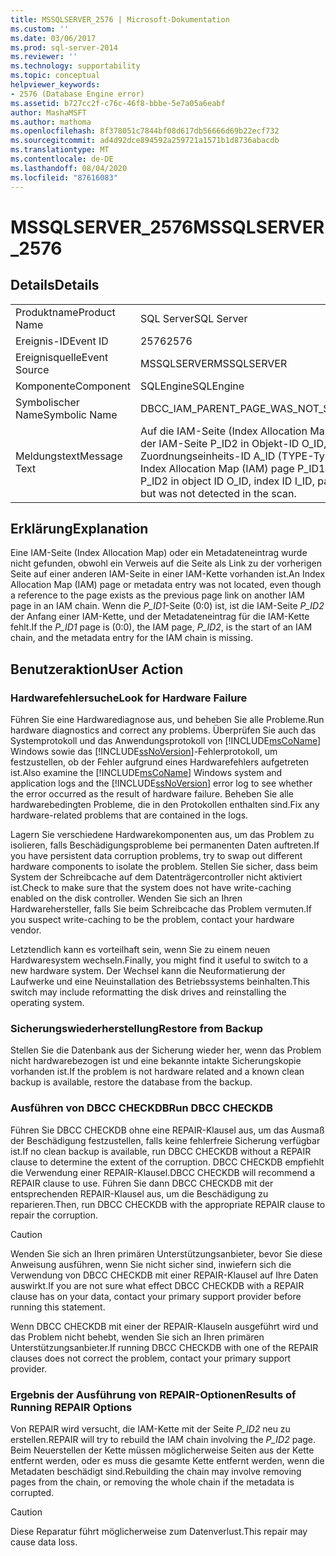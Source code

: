```yaml
---
title: MSSQLSERVER_2576 | Microsoft-Dokumentation
ms.custom: ''
ms.date: 03/06/2017
ms.prod: sql-server-2014
ms.reviewer: ''
ms.technology: supportability
ms.topic: conceptual
helpviewer_keywords:
- 2576 (Database Engine error)
ms.assetid: b727cc2f-c76c-46f8-bbbe-5e7a05a6eabf
author: MashaMSFT
ms.author: mathoma
ms.openlocfilehash: 8f378051c7844bf08d617db56666d69b22ecf732
ms.sourcegitcommit: ad4d92dce894592a259721a1571b1d8736abacdb
ms.translationtype: MT
ms.contentlocale: de-DE
ms.lasthandoff: 08/04/2020
ms.locfileid: "87616083"
---
```

# <a name="mssqlserver_2576"></a><span data-ttu-id="e6b0a-102">MSSQLSERVER_2576</span><span class="sxs-lookup"><span data-stu-id="e6b0a-102">MSSQLSERVER_2576</span></span>
    
## <a name="details"></a><span data-ttu-id="e6b0a-103">Details</span><span class="sxs-lookup"><span data-stu-id="e6b0a-103">Details</span></span>  
  
|||  
|-|-|  
|<span data-ttu-id="e6b0a-104">Produktname</span><span class="sxs-lookup"><span data-stu-id="e6b0a-104">Product Name</span></span>|<span data-ttu-id="e6b0a-105">SQL Server</span><span class="sxs-lookup"><span data-stu-id="e6b0a-105">SQL Server</span></span>|  
|<span data-ttu-id="e6b0a-106">Ereignis-ID</span><span class="sxs-lookup"><span data-stu-id="e6b0a-106">Event ID</span></span>|<span data-ttu-id="e6b0a-107">2576</span><span class="sxs-lookup"><span data-stu-id="e6b0a-107">2576</span></span>|  
|<span data-ttu-id="e6b0a-108">Ereignisquelle</span><span class="sxs-lookup"><span data-stu-id="e6b0a-108">Event Source</span></span>|<span data-ttu-id="e6b0a-109">MSSQLSERVER</span><span class="sxs-lookup"><span data-stu-id="e6b0a-109">MSSQLSERVER</span></span>|  
|<span data-ttu-id="e6b0a-110">Komponente</span><span class="sxs-lookup"><span data-stu-id="e6b0a-110">Component</span></span>|<span data-ttu-id="e6b0a-111">SQLEngine</span><span class="sxs-lookup"><span data-stu-id="e6b0a-111">SQLEngine</span></span>|  
|<span data-ttu-id="e6b0a-112">Symbolischer Name</span><span class="sxs-lookup"><span data-stu-id="e6b0a-112">Symbolic Name</span></span>|<span data-ttu-id="e6b0a-113">DBCC_IAM_PARENT_PAGE_WAS_NOT_SEEN</span><span class="sxs-lookup"><span data-stu-id="e6b0a-113">DBCC_IAM_PARENT_PAGE_WAS_NOT_SEEN</span></span>|  
|<span data-ttu-id="e6b0a-114">Meldungstext</span><span class="sxs-lookup"><span data-stu-id="e6b0a-114">Message Text</span></span>|<span data-ttu-id="e6b0a-115">Auf die IAM-Seite (Index Allocation Map) P_ID1 zeigt der Zeiger für die nächste Seite der IAM-Seite P_ID2 in Objekt-ID O_ID, Index-ID I_ID, Partitions-ID PN_ID, Zuordnungseinheits-ID A_ID (TYPE-Typ), sie wurde jedoch nicht im Scan gefunden.</span><span class="sxs-lookup"><span data-stu-id="e6b0a-115">The Index Allocation Map (IAM) page P_ID1 is pointed to by the previous pointer of IAM page P_ID2 in object ID O_ID, index ID I_ID, partition ID PN_ID, alloc unit ID A_ID (type TYPE) but was not detected in the scan.</span></span>|  
  
## <a name="explanation"></a><span data-ttu-id="e6b0a-116">Erklärung</span><span class="sxs-lookup"><span data-stu-id="e6b0a-116">Explanation</span></span>  
 <span data-ttu-id="e6b0a-117">Eine IAM-Seite (Index Allocation Map) oder ein Metadateneintrag wurde nicht gefunden, obwohl ein Verweis auf die Seite als Link zu der vorherigen Seite auf einer anderen IAM-Seite in einer IAM-Kette vorhanden ist.</span><span class="sxs-lookup"><span data-stu-id="e6b0a-117">An Index Allocation Map (IAM) page or metadata entry was not located, even though a reference to the page exists as the previous page link on another IAM page in an IAM chain.</span></span> <span data-ttu-id="e6b0a-118">Wenn die *P_ID1*-Seite (0:0) ist, ist die IAM-Seite *P_ID2* der Anfang einer IAM-Kette, und der Metadateneintrag für die IAM-Kette fehlt.</span><span class="sxs-lookup"><span data-stu-id="e6b0a-118">If the *P_ID1* page is (0:0), the IAM page, *P_ID2*, is the start of an IAM chain, and the metadata entry for the IAM chain is missing.</span></span>  
  
## <a name="user-action"></a><span data-ttu-id="e6b0a-119">Benutzeraktion</span><span class="sxs-lookup"><span data-stu-id="e6b0a-119">User Action</span></span>  
  
### <a name="look-for-hardware-failure"></a><span data-ttu-id="e6b0a-120">Hardwarefehlersuche</span><span class="sxs-lookup"><span data-stu-id="e6b0a-120">Look for Hardware Failure</span></span>  
 <span data-ttu-id="e6b0a-121">Führen Sie eine Hardwarediagnose aus, und beheben Sie alle Probleme.</span><span class="sxs-lookup"><span data-stu-id="e6b0a-121">Run hardware diagnostics and correct any problems.</span></span> <span data-ttu-id="e6b0a-122">Überprüfen Sie auch das Systemprotokoll und das Anwendungsprotokoll von [!INCLUDE[msCoName](../../includes/msconame-md.md)] Windows sowie das [!INCLUDE[ssNoVersion](../../includes/ssnoversion-md.md)]-Fehlerprotokoll, um festzustellen, ob der Fehler aufgrund eines Hardwarefehlers aufgetreten ist.</span><span class="sxs-lookup"><span data-stu-id="e6b0a-122">Also examine the [!INCLUDE[msCoName](../../includes/msconame-md.md)] Windows system and application logs and the [!INCLUDE[ssNoVersion](../../includes/ssnoversion-md.md)] error log to see whether the error occurred as the result of hardware failure.</span></span> <span data-ttu-id="e6b0a-123">Beheben Sie alle hardwarebedingten Probleme, die in den Protokollen enthalten sind.</span><span class="sxs-lookup"><span data-stu-id="e6b0a-123">Fix any hardware-related problems that are contained in the logs.</span></span>  
  
 <span data-ttu-id="e6b0a-124">Lagern Sie verschiedene Hardwarekomponenten aus, um das Problem zu isolieren, falls Beschädigungsprobleme bei permanenten Daten auftreten.</span><span class="sxs-lookup"><span data-stu-id="e6b0a-124">If you have persistent data corruption problems, try to swap out different hardware components to isolate the problem.</span></span> <span data-ttu-id="e6b0a-125">Stellen Sie sicher, dass beim System der Schreibcache auf dem Datenträgercontroller nicht aktiviert ist.</span><span class="sxs-lookup"><span data-stu-id="e6b0a-125">Check to make sure that the system does not have write-caching enabled on the disk controller.</span></span> <span data-ttu-id="e6b0a-126">Wenden Sie sich an Ihren Hardwarehersteller, falls Sie beim Schreibcache das Problem vermuten.</span><span class="sxs-lookup"><span data-stu-id="e6b0a-126">If you suspect write-caching to be the problem, contact your hardware vendor.</span></span>  
  
 <span data-ttu-id="e6b0a-127">Letztendlich kann es vorteilhaft sein, wenn Sie zu einem neuen Hardwaresystem wechseln.</span><span class="sxs-lookup"><span data-stu-id="e6b0a-127">Finally, you might find it useful to switch to a new hardware system.</span></span> <span data-ttu-id="e6b0a-128">Der Wechsel kann die Neuformatierung der Laufwerke und eine Neuinstallation des Betriebssystems beinhalten.</span><span class="sxs-lookup"><span data-stu-id="e6b0a-128">This switch may include reformatting the disk drives and reinstalling the operating system.</span></span>  
  
### <a name="restore-from-backup"></a><span data-ttu-id="e6b0a-129">Sicherungswiederherstellung</span><span class="sxs-lookup"><span data-stu-id="e6b0a-129">Restore from Backup</span></span>  
 <span data-ttu-id="e6b0a-130">Stellen Sie die Datenbank aus der Sicherung wieder her, wenn das Problem nicht hardwarebezogen ist und eine bekannte intakte Sicherungskopie vorhanden ist.</span><span class="sxs-lookup"><span data-stu-id="e6b0a-130">If the problem is not hardware related and a known clean backup is available, restore the database from the backup.</span></span>  
  
### <a name="run-dbcc-checkdb"></a><span data-ttu-id="e6b0a-131">Ausführen von DBCC CHECKDB</span><span class="sxs-lookup"><span data-stu-id="e6b0a-131">Run DBCC CHECKDB</span></span>  
 <span data-ttu-id="e6b0a-132">Führen Sie DBCC CHECKDB ohne eine REPAIR-Klausel aus, um das Ausmaß der Beschädigung festzustellen, falls keine fehlerfreie Sicherung verfügbar ist.</span><span class="sxs-lookup"><span data-stu-id="e6b0a-132">If no clean backup is available, run DBCC CHECKDB without a REPAIR clause to determine the extent of the corruption.</span></span> <span data-ttu-id="e6b0a-133">DBCC CHECKDB empfiehlt die Verwendung einer REPAIR-Klausel.</span><span class="sxs-lookup"><span data-stu-id="e6b0a-133">DBCC CHECKDB will recommend a REPAIR clause to use.</span></span> <span data-ttu-id="e6b0a-134">Führen Sie dann DBCC CHECKDB mit der entsprechenden REPAIR-Klausel aus, um die Beschädigung zu reparieren.</span><span class="sxs-lookup"><span data-stu-id="e6b0a-134">Then, run DBCC CHECKDB with the appropriate REPAIR clause to repair the corruption.</span></span>  
  
> [!CAUTION]  
>  <span data-ttu-id="e6b0a-135">Wenden Sie sich an Ihren primären Unterstützungsanbieter, bevor Sie diese Anweisung ausführen, wenn Sie nicht sicher sind, inwiefern sich die Verwendung von DBCC CHECKDB mit einer REPAIR-Klausel auf Ihre Daten auswirkt.</span><span class="sxs-lookup"><span data-stu-id="e6b0a-135">If you are not sure what effect DBCC CHECKDB with a REPAIR clause has on your data, contact your primary support provider before running this statement.</span></span>  
  
 <span data-ttu-id="e6b0a-136">Wenn DBCC CHECKDB mit einer der REPAIR-Klauseln ausgeführt wird und das Problem nicht behebt, wenden Sie sich an Ihren primären Unterstützungsanbieter.</span><span class="sxs-lookup"><span data-stu-id="e6b0a-136">If running DBCC CHECKDB with one of the REPAIR clauses does not correct the problem, contact your primary support provider.</span></span>  
  
### <a name="results-of-running-repair-options"></a><span data-ttu-id="e6b0a-137">Ergebnis der Ausführung von REPAIR-Optionen</span><span class="sxs-lookup"><span data-stu-id="e6b0a-137">Results of Running REPAIR Options</span></span>  
 <span data-ttu-id="e6b0a-138">Von REPAIR wird versucht, die IAM-Kette mit der Seite *P_ID2* neu zu erstellen.</span><span class="sxs-lookup"><span data-stu-id="e6b0a-138">REPAIR will try to rebuild the IAM chain involving the *P_ID2* page.</span></span> <span data-ttu-id="e6b0a-139">Beim Neuerstellen der Kette müssen möglicherweise Seiten aus der Kette entfernt werden, oder es muss die gesamte Kette entfernt werden, wenn die Metadaten beschädigt sind.</span><span class="sxs-lookup"><span data-stu-id="e6b0a-139">Rebuilding the chain may involve removing pages from the chain, or removing the whole chain if the metadata is corrupted.</span></span>  
  
> [!CAUTION]  
>  <span data-ttu-id="e6b0a-140">Diese Reparatur führt möglicherweise zum Datenverlust.</span><span class="sxs-lookup"><span data-stu-id="e6b0a-140">This repair may cause data loss.</span></span>  
  
  
